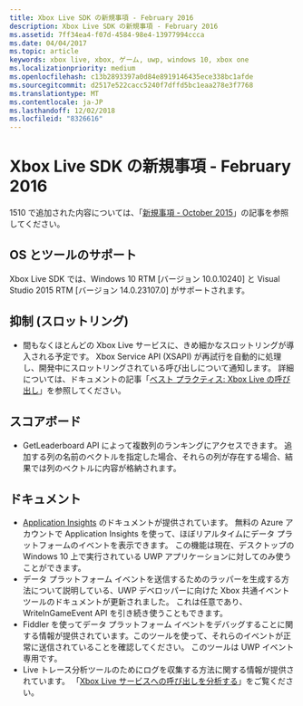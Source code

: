 ```yaml
---
title: Xbox Live SDK の新規事項 - February 2016
description: Xbox Live SDK の新規事項 - February 2016
ms.assetid: 7ff34ea4-f07d-4584-98e4-13977994ccca
ms.date: 04/04/2017
ms.topic: article
keywords: xbox live, xbox, ゲーム, uwp, windows 10, xbox one
ms.localizationpriority: medium
ms.openlocfilehash: c13b2893397a0d84e8919146435ece338bc1afde
ms.sourcegitcommit: d2517e522cacc5240f7dffd5bc1eaa278e3f7768
ms.translationtype: MT
ms.contentlocale: ja-JP
ms.lasthandoff: 12/02/2018
ms.locfileid: "8326616"
---
```

# <a name="whats-new-for-the-xbox-live-sdk---february-2016"></a>Xbox Live SDK の新規事項 - February 2016

1510 で追加された内容については、「[新規事項 - October 2015](1510-whats-new.md)」の記事を参照してください。

## <a name="os-and-tool-support"></a>OS とツールのサポート
Xbox Live SDK では、Windows 10 RTM [バージョン 10.0.10240] と Visual Studio 2015 RTM [バージョン 14.0.23107.0] がサポートされます。

## <a name="throttling"></a>抑制 (スロットリング)
- 間もなくほとんどの Xbox Live サービスに、きめ細かなスロットリングが導入される予定です。  Xbox Service API (XSAPI) が再試行を自動的に処理し、開発中にスロットリングされている呼び出しについて通知します。  詳細については、ドキュメントの記事「[ベスト プラクティス: Xbox Live の呼び出し](../using-xbox-live/best-practices/best-practices-for-calling-xbox-live.md)」を参照してください。

## <a name="leaderboards"></a>スコアボード
- GetLeaderboard API によって複数列のランキングにアクセスできます。 追加する列の名前のベクトルを指定した場合、それらの列が存在する場合、結果では列のベクトルに内容が格納されます。

## <a name="documentation"></a>ドキュメント
- [Application Insights](https://developer.microsoft.com/en-us/games/xbox/docs/xboxlive/xbox-live-partners/event-driven-data-platform/application-insights) のドキュメントが提供されています。  無料の Azure アカウントで Application Insights を使って、ほぼリアルタイムにデータ プラットフォームのイベントを表示できます。  この機能は現在、デスクトップの Windows 10 上で実行されている UWP アプリケーションに対してのみ使うことができます。
- データ プラットフォーム イベントを送信するためのラッパーを生成する方法について説明している、UWP デベロッパーに向けた Xbox 共通イベント ツールのドキュメントが更新されました。  これは任意であり、WriteInGameEvent API を引き続き使うこともできます。
- Fiddler を使ってデータ プラットフォーム イベントをデバッグすることに関する情報が提供されています。このツールを使って、それらのイベントが正常に送信されていることを確認してください。  このツールは UWP イベント専用です。
- Live トレース分析ツールのためにログを収集する方法に関する情報が提供されています。  「[Xbox Live サービスへの呼び出しを分析する](../tools/analyze-service-calls.md)」をご覧ください。
